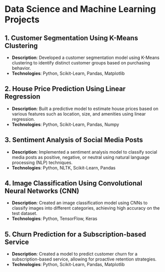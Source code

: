 # Data Science and Machine Learning Projects

## 1. Customer Segmentation Using K-Means Clustering

- **Description**: Developed a customer segmentation model using K-Means clustering to identify distinct customer groups based on purchasing behavior.
- **Technologies**: Python, Scikit-Learn, Pandas, Matplotlib

## 2. House Price Prediction Using Linear Regression

- **Description**: Built a predictive model to estimate house prices based on various features such as location, size, and amenities using linear regression.
- **Technologies**: Python, Scikit-Learn, Pandas, Numpy

## 3. Sentiment Analysis of Social Media Posts

- **Description**: Implemented a sentiment analysis model to classify social media posts as positive, negative, or neutral using natural language processing (NLP) techniques.
- **Technologies**: Python, NLTK, Scikit-Learn, Pandas

## 4. Image Classification Using Convolutional Neural Networks (CNN)

- **Description**: Created an image classification model using CNNs to classify images into different categories, achieving high accuracy on the test dataset.
- **Technologies**: Python, TensorFlow, Keras

## 5. Churn Prediction for a Subscription-based Service

- **Description**: Created a model to predict customer churn for a subscription-based service, allowing for proactive retention strategies.
- **Technologies**: Python, Scikit-Learn, Pandas, Matplotlib
